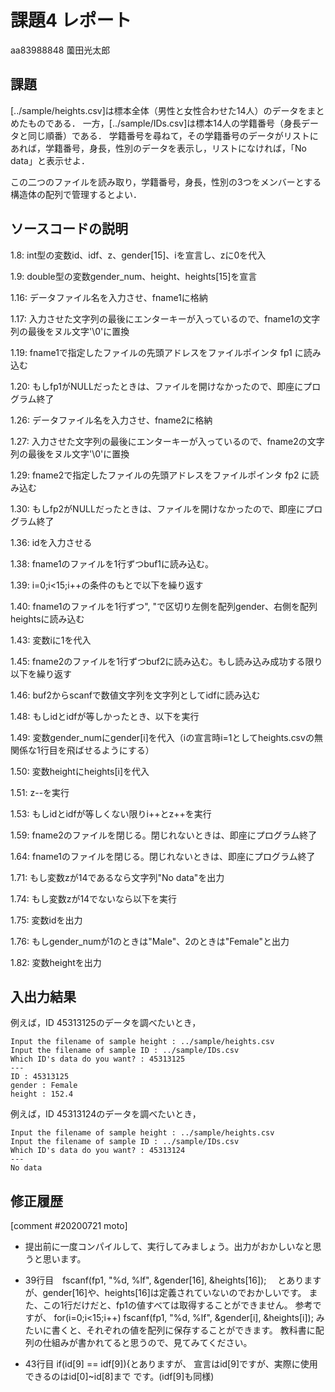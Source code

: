 # 課題4 レポート

aa83988848 薗田光太郎

## 課題

[../sample/heights.csv]は標本全体（男性と女性合わせた14人）のデータをまとめたものである．
一方，[../sample/IDs.csv]は標本14人の学籍番号（身長データと同じ順番）である．
学籍番号を尋ねて，その学籍番号のデータがリストにあれば，学籍番号，身長，性別のデータを表示し，リストになければ，「No data」と表示せよ．

この二つのファイルを読み取り，学籍番号，身長，性別の3つをメンバーとする構造体の配列で管理するとよい．

## ソースコードの説明

1.8: int型の変数id、idf、z、gender[15]、iを宣言し、zに0を代入

1.9: double型の変数gender_num、height、heights[15]を宣言

1.16: データファイル名を入力させ、fname1に格納

1.17: 入力させた文字列の最後にエンターキーが入っているので、fname1の文字列の最後をヌル文字'\0'に置換

1.19: fname1で指定したファイルの先頭アドレスをファイルポインタ fp1 に読み込む

1.20: もしfp1がNULLだったときは、ファイルを開けなかったので、即座にプログラム終了

1.26: データファイル名を入力させ、fname2に格納

1.27: 入力させた文字列の最後にエンターキーが入っているので、fname2の文字列の最後をヌル文字'\0'に置換

1.29: fname2で指定したファイルの先頭アドレスをファイルポインタ fp2 に読み込む

1.30: もしfp2がNULLだったときは、ファイルを開けなかったので、即座にプログラム終了

1.36: idを入力させる

1.38: fname1のファイルを1行ずつbuf1に読み込む。

1.39: i=0;i<15;i++の条件のもとで以下を繰り返す

1.40: fname1のファイルを1行ずつ", "で区切り左側を配列gender、右側を配列heightsに読み込む

1.43: 変数iに1を代入

1.45: fname2のファイルを1行ずつbuf2に読み込む。もし読み込み成功する限り以下を繰り返す

1.46: buf2からscanfで数値文字列を文字列としてidfに読み込む

1.48: もしidとidfが等しかったとき、以下を実行

1.49: 変数gender_numにgender[i]を代入（iの宣言時i=1としてheights.csvの無関係な1行目を飛ばせるようにする）

1.50: 変数heightにheights[i]を代入

1.51: z--を実行

1.53: もしidとidfが等しくない限りi++とz++を実行

1.59: fname2のファイルを閉じる。閉じれないときは、即座にプログラム終了

1.64: fname1のファイルを閉じる。閉じれないときは、即座にプログラム終了

1.71: もし変数zが14であるなら文字列"No data"を出力

1.74: もし変数zが14でないなら以下を実行

1.75: 変数idを出力

1.76: もしgender_numが1のときは"Male"、2のときは"Female"と出力

1.82: 変数heightを出力

## 入出力結果

例えば，ID 45313125のデータを調べたいとき，

```
Input the filename of sample height : ../sample/heights.csv
Input the filename of sample ID : ../sample/IDs.csv
Which ID's data do you want? : 45313125
---
ID : 45313125
gender : Female
height : 152.4
```

例えば，ID 45313124のデータを調べたいとき，

```
Input the filename of sample height : ../sample/heights.csv
Input the filename of sample ID : ../sample/IDs.csv
Which ID's data do you want? : 45313124
---
No data
```

## 修正履歴

[comment #20200721 moto]
- 提出前に一度コンパイルして、実行してみましょう。出力がおかしいなと思うと思います。
  
- 39行目　fscanf(fp1, "%d, %lf", &gender[16], &heights[16]);　
  とありますが、gender[16]や、heights[16]は定義されていないのでおかしいです。
  また、この1行だけだと、fp1の値すべては取得することができません。
  参考ですが、
    for(i=0;i<15;i++)
       fscanf(fp1, "%d, %lf", &gender[i], &heights[i]);
  みたいに書くと、それぞれの値を配列に保存することができます。
  教科書に配列の仕組みが書かれてると思うので、見てみてください。

- 43行目 if(id[9] == idf[9]){とありますが、
  宣言はid[9]ですが、実際に使用できるのはid[0]~id[8]まで
  です。(idf[9]も同様)